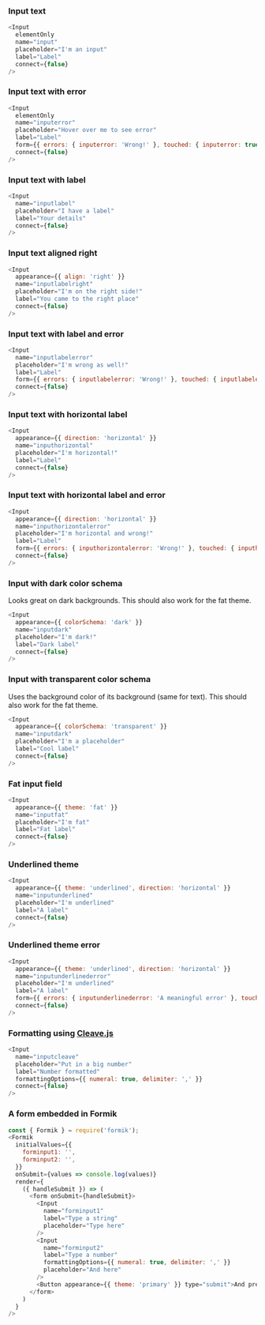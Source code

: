 ### Input text

```js
<Input
  elementOnly
  name="input"
  placeholder="I'm an input"
  label="Label"
  connect={false}
/>
```

### Input text with error

```js
<Input
  elementOnly
  name="inputerror"
  placeholder="Hover over me to see error"
  label="Label"
  form={{ errors: { inputerror: 'Wrong!' }, touched: { inputerror: true }}}
  connect={false}
/>
```

### Input text with label

```js
<Input
  name="inputlabel"
  placeholder="I have a label"
  label="Your details"
  connect={false}
/>
```

### Input text aligned right

```js
<Input
  appearance={{ align: 'right' }}
  name="inputlabelright"
  placeholder="I'm on the right side!"
  label="You came to the right place"
  connect={false}
/>
```

### Input text with label and error

```js
<Input
  name="inputlabelerror"
  placeholder="I'm wrong as well!"
  label="Label"
  form={{ errors: { inputlabelerror: 'Wrong!' }, touched: { inputlabelerror: true }}}
  connect={false}
/>
```

### Input text with horizontal label

```js
<Input
  appearance={{ direction: 'horizontal' }}
  name="inputhorizontal"
  placeholder="I'm horizontal!"
  label="Label"
  connect={false}
/>
```

### Input text with horizontal label and error

```js
<Input
  appearance={{ direction: 'horizontal' }}
  name="inputhorizontalerror"
  placeholder="I'm horizontal and wrong!"
  label="Label"
  form={{ errors: { inputhorizontalerror: 'Wrong!' }, touched: { inputhorizontalerror: true }}}
  connect={false}
/>
```

### Input with dark color schema

Looks great on dark backgrounds. This should also work for the fat theme.

```js
<Input
  appearance={{ colorSchema: 'dark' }}
  name="inputdark"
  placeholder="I'm dark!"
  label="Dark label"
  connect={false}
/>
```

### Input with transparent color schema

Uses the background color of its background (same for text). This should also work for the fat theme.

```js
<Input
  appearance={{ colorSchema: 'transparent' }}
  name="inputdark"
  placeholder="I'm a placeholder"
  label="Cool label"
  connect={false}
/>
```

### Fat input field

```js
<Input
  appearance={{ theme: 'fat' }}
  name="inputfat"
  placeholder="I'm fat"
  label="Fat label"
  connect={false}
/>
```

### Underlined theme

```js
<Input
  appearance={{ theme: 'underlined', direction: 'horizontal' }}
  name="inputunderlined"
  placeholder="I'm underlined"
  label="A label"
  connect={false}
/>
```

### Underlined theme error

```js
<Input
  appearance={{ theme: 'underlined', direction: 'horizontal' }}
  name="inputunderlinederror"
  placeholder="I'm underlined"
  label="A label"
  form={{ errors: { inputunderlinederror: 'A meaningful error' }, touched: { inputunderlinederror: true }}}
  connect={false}
/>
```

### Formatting using [Cleave.js](https://nosir.github.io/cleave.js/)

```js
<Input
  name="inputcleave"
  placeholder="Put in a big number"
  label="Number formatted"
  formattingOptions={{ numeral: true, delimiter: ',' }}
  connect={false}
/>
```

### A form embedded in Formik

```js
const { Formik } = require('formik');
<Formik
  initialValues={{
    forminput1: '',
    forminput2: '',
  }}
  onSubmit={values => console.log(values)}
  render={
    ({ handleSubmit }) => (
      <form onSubmit={handleSubmit}>
        <Input
          name="forminput1"
          label="Type a string"
          placeholder="Type here"
        />
        <Input
          name="forminput2"
          label="Type a number"
          formattingOptions={{ numeral: true, delimiter: ',' }}
          placeholder="And here"
        />
        <Button appearance={{ theme: 'primary' }} type="submit">And press me</Button>
      </form>
    )
  }
/>
```
